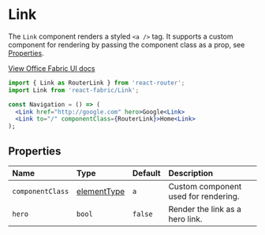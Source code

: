 # Link

The `Link` component renders a styled `<a />` tag. It supports a custom component for rendering
by passing the component class as a prop, see [Properties](#properties).

<a href="http://dev.office.com/fabric/components/link" target="_blank">View Office Fabric UI docs</a>

```jsx
import { Link as RouterLink } from 'react-router';
import Link from 'react-fabric/Link';

const Navigation = () => (
  <Link href="http://google.com" hero>Google<Link>
  <Link to="/" componentClass={RouterLink}>Home<Link>
);
```

## Properties

| Name             | Type             | Default | Description                          |
| :-----           | :-----           | :-----  | :-----                               |
| `componentClass` | [elementType][1] | `a`     | Custom component used for rendering. |
| `hero`           | `bool`           | `false` | Render the link as a hero link.      |

[1]: https://github.com/react-bootstrap/react-prop-types#elementtype
